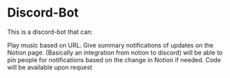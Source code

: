 # Discord-Bot
This is a discord-bot that can:

Play music based on URL.
Give summary notifications of updates on the Notion page. (Basically an integration from notion to discord)
will be able to pin people for notifications based on the change in Notion if needed.
Code will be available upon request
